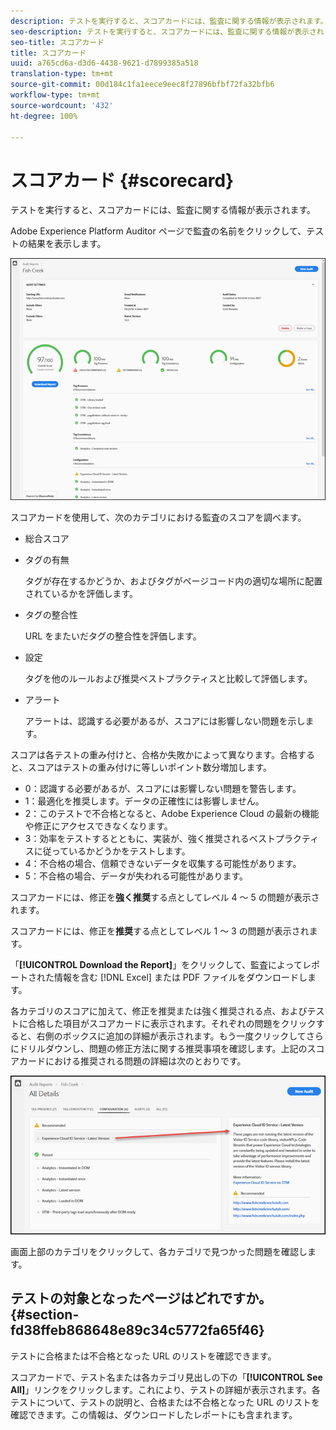 ```yaml
---
description: テストを実行すると、スコアカードには、監査に関する情報が表示されます。
seo-description: テストを実行すると、スコアカードには、監査に関する情報が表示されます。
seo-title: スコアカード
title: スコアカード
uuid: a765cd6a-d3d6-4438-9621-d7899385a518
translation-type: tm+mt
source-git-commit: 00d184c1fa1eece9eec8f27896bfbf72fa32bfb6
workflow-type: tm+mt
source-wordcount: '432'
ht-degree: 100%

---
```



# スコアカード {#scorecard}

テストを実行すると、スコアカードには、監査に関する情報が表示されます。

Adobe Experience Platform Auditor ページで監査の名前をクリックして、テストの結果を表示します。

![](assets/report.png)

スコアカードを使用して、次のカテゴリにおける監査のスコアを調べます。

* 総合スコア
* タグの有無

   タグが存在するかどうか、およびタグがページコード内の適切な場所に配置されているかを評価します。
* タグの整合性

   URL をまたいだタグの整合性を評価します。
* 設定

   タグを他のルールおよび推奨ベストプラクティスと比較して評価します。
* アラート

   アラートは、認識する必要があるが、スコアには影響しない問題を示します。

スコアは各テストの重み付けと、合格か失敗かによって異なります。合格すると、スコアはテストの重み付けに等しいポイント数分増加します。

* 0：認識する必要があるが、スコアには影響しない問題を警告します。
* 1：最適化を推奨します。データの正確性には影響しません。
* 2：このテストで不合格となると、Adobe Experience Cloud の最新の機能や修正にアクセスできなくなります。
* 3：効率をテストするとともに、実装が、強く推奨されるベストプラクティスに従っているかどうかをテストします。
* 4：不合格の場合、信頼できないデータを収集する可能性があります。
* 5：不合格の場合、データが失われる可能性があります。

スコアカードには、修正を&#x200B;**強く推奨**&#x200B;する点としてレベル 4 ～ 5 の問題が表示されます。

スコアカードには、修正を&#x200B;**推奨**&#x200B;する点としてレベル 1 ～ 3 の問題が表示されます。

「**[!UICONTROL Download the Report]**」をクリックして、監査によってレポートされた情報を含む [!DNL Excel] または PDF ファイルをダウンロードします。

各カテゴリのスコアに加えて、修正を推奨または強く推奨される点、およびテストに合格した項目がスコアカードに表示されます。それぞれの問題をクリックすると、右側のボックスに追加の詳細が表示されます。もう一度クリックしてさらにドリルダウンし、問題の修正方法に関する推奨事項を確認します。上記のスコアカードにおける推奨される問題の詳細は次のとおりです。

![](assets/report-issue-details.png)

画面上部のカテゴリをクリックして、各カテゴリで見つかった問題を確認します。

## テストの対象となったページはどれですか。 {#section-fd38ffeb868648e89c34c5772fa65f46}

テストに合格または不合格となった URL のリストを確認できます。

スコアカードで、テスト名または各カテゴリ見出しの下の「**[!UICONTROL See All]**」リンクをクリックします。これにより、テストの詳細が表示されます。各テストについて、テストの説明と、合格または不合格となった URL のリストを確認できます。この情報は、ダウンロードしたレポートにも含まれます。
